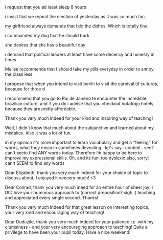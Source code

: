 i request that you ad least sleep 6 hours

i insist that we repeat the election of yesterday as it was so much fun.

my girlfriend always demands that i do the dishes. Which is totally fine.

i commanded my dog that he should bark

she desires that she has a beautiful day

i demand that political leaders at least have some decency and honesty in times

Melisa recommends that I should take my pills everyday in order to annoy the class less




i propose that when you intend to visit berlin to visit the carnival of cultures, because for three d

i recommend that you go to Rio de Janeiro te encounter the incredible brazilian culture.
and if you do i advise that you checkout botafogo hotels, because they are pretty affordable.

Thank you very much indeed for your kind and inspiring way of teaching!

Well, I didn´t know that much about the subjunctive and learned about my mistakes. Also it was a lot of fun.

in my opinion it's more important to learn vocabulary and get a "feeling" for words, what they mean in sometimes deveating.. let's say.. content.. see? can´t seeto find ANY words today. Therefore Iḿ happy to be here to improve my expressional skills. Oh, and itś fun, too
dyslexic also, sorry: can't SEEM to find any words

Dear Elizabeth, thank you very much indeed for your choice of topic to discuss about, I enjoyed it veeeery much! <3

Dear Conrad, thank you very much ineed for an entire hour of sheer joy!
i DID love your humorous approach to (correct preposition? sigh..) teaching and  appreciated every single second. Thanks!

Thank you very much indeed for that great lesson on interesting topics, your very kind and encouraging way of teaching!


Dear Duduzile, thank you very much indeed for your patience i.e. with my clumsiness - and your very encouraging approach to teaching! Quite a privilege to have been your pupil today. Have a nice weekend!